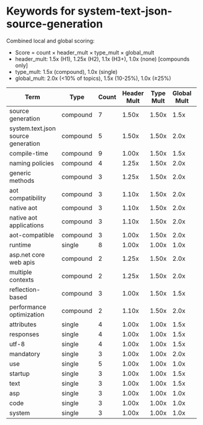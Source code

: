 # Keywords for system-text-json-source-generation

Combined local and global scoring:
- Score = count × header_mult × type_mult × global_mult
- header_mult: 1.5x (H1), 1.25x (H2), 1.1x (H3+), 1.0x (none) [compounds only]
- type_mult: 1.5x (compound), 1.0x (single)
- global_mult: 2.0x (<10% of topics), 1.5x (10-25%), 1.0x (≥25%)

| Term | Type | Count | Header Mult | Type Mult | Global Mult | Score |
|------|------|-------|-------------|-----------|-------------|-------|
| source generation | compound | 7 | 1.50x | 1.50x | 1.5x | 23.625 |
| system.text.json source generation | compound | 5 | 1.50x | 1.50x | 2.0x | 22.500 |
| compile-time | compound | 9 | 1.00x | 1.50x | 1.5x | 20.250 |
| naming policies | compound | 4 | 1.25x | 1.50x | 2.0x | 15.000 |
| generic methods | compound | 3 | 1.25x | 1.50x | 2.0x | 11.250 |
| aot compatibility | compound | 3 | 1.10x | 1.50x | 2.0x | 9.900 |
| native aot | compound | 3 | 1.10x | 1.50x | 2.0x | 9.900 |
| native aot applications | compound | 3 | 1.10x | 1.50x | 2.0x | 9.900 |
| aot-compatible | compound | 3 | 1.00x | 1.50x | 2.0x | 9.000 |
| runtime | single | 8 | 1.00x | 1.00x | 1.0x | 8.000 |
| asp.net core web apis | compound | 2 | 1.25x | 1.50x | 2.0x | 7.500 |
| multiple contexts | compound | 2 | 1.25x | 1.50x | 2.0x | 7.500 |
| reflection-based | compound | 3 | 1.00x | 1.50x | 1.5x | 6.750 |
| performance optimization | compound | 2 | 1.10x | 1.50x | 2.0x | 6.600 |
| attributes | single | 4 | 1.00x | 1.00x | 1.5x | 6.000 |
| responses | single | 4 | 1.00x | 1.00x | 1.5x | 6.000 |
| utf-8 | single | 4 | 1.00x | 1.00x | 1.5x | 6.000 |
| mandatory | single | 3 | 1.00x | 1.00x | 2.0x | 6.000 |
| use | single | 5 | 1.00x | 1.00x | 1.0x | 5.000 |
| startup | single | 3 | 1.00x | 1.00x | 1.5x | 4.500 |
| text | single | 3 | 1.00x | 1.00x | 1.5x | 4.500 |
| asp | single | 3 | 1.00x | 1.00x | 1.0x | 3.000 |
| code | single | 3 | 1.00x | 1.00x | 1.0x | 3.000 |
| system | single | 3 | 1.00x | 1.00x | 1.0x | 3.000 |
